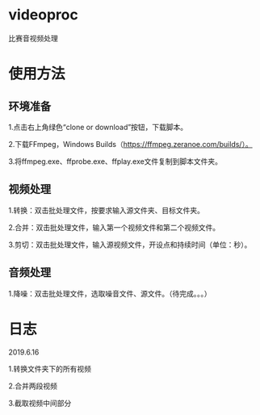 # videoproc
比赛音视频处理

# 使用方法
## 环境准备
1.点击右上角绿色“clone or download”按钮，下载脚本。

2.下载FFmpeg，Windows Builds（https://ffmpeg.zeranoe.com/builds/）。

3.将ffmpeg.exe、ffprobe.exe、ffplay.exe文件复制到脚本文件夹。
## 视频处理
1.转换：双击批处理文件，按要求输入源文件夹、目标文件夹。

2.合并：双击批处理文件，输入第一个视频文件和第二个视频文件。

3.剪切：双击批处理文件，输入源视频文件，开设点和持续时间（单位：秒）。

## 音频处理
1.降噪：双击批处理文件，选取噪音文件、源文件。（待完成。。。）

# 日志
2019.6.16

1.转换文件夹下的所有视频

2.合并两段视频

3.截取视频中间部分
